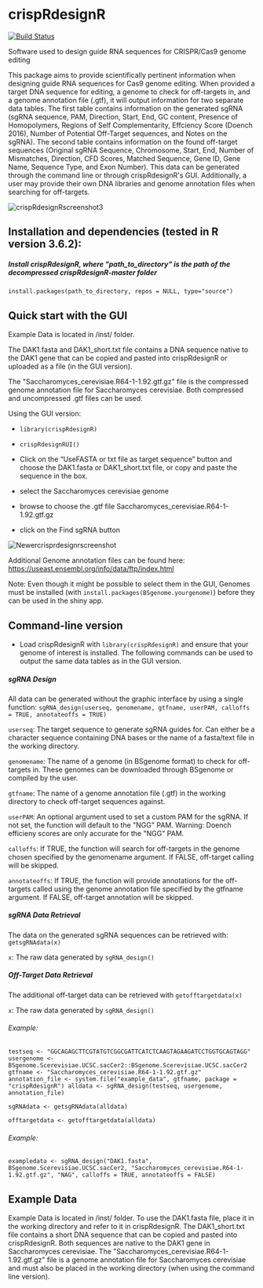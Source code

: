 # crispRdesignR
[![Build Status](https://travis-ci.com/dylanbeeber/crispRdesignR.svg?branch=master)](https://travis-ci.com/dylanbeeber/crispRdesignR)

Software used to design guide RNA sequences for CRISPR/Cas9 genome editing

This package aims to provide scientifically pertinent information when designing guide RNA sequences for Cas9 genome editing. When provided a target DNA sequence for editing, a genome to check for off-targets in, and a genome annotation file (.gtf), it will output information for two separate data tables. The first table contains information on the generated sgRNA (sgRNA sequence, PAM, Direction, Start, End, GC content, Presence of Homopolymers, Regions of Self Complementarity, Effciency Score (Doench 2016), Number of Potential Off-Target sequences, and Notes on the sgRNA). The second table contains information on the found off-target sequences (Original sgRNA Sequence, Chromosome, Start, End, Number of Mismatches, Direction, CFD Scores, Matched Sequence, Gene ID, Gene Name, Sequence Type, and Exon Number). This data can be generated through the command line or through crispRdesignR's GUI. Additionally, a user may provide their own DNA libraries and genome annotation files when searching for off-targets.

![crispRdesignRscreenshot3](https://user-images.githubusercontent.com/38253997/74396139-20b4ff80-4ddf-11ea-957c-ff389ba7e59c.png)

## Installation and dependencies (tested in R version 3.6.2):

##### Install crispRdesignR, where "path_to_directory" is the path of the decompressed crispRdesignR-master folder

`install.packages(path_to_directory, repos = NULL, type="source")`

## Quick start with the GUI

Example Data is located in /inst/ folder.

The DAK1.fasta and DAK1_short.txt file contains a DNA sequence native to the DAK1 gene that can be copied and pasted into crispRdesignR or uploaded as a file (in the GUI version).

The "Saccharomyces_cerevisiae.R64-1-1.92.gtf.gz" file is the compressed genome annotation file for Saccharomyces cerevisiae. Both compressed and uncompressed .gtf files can be used.

Using the GUI version:

- `library(crispRdesignR)`

- `crispRdesignRUI()`

- Click on the “UseFASTA or txt file as target sequence” button and choose the DAK1.fasta or DAK1_short.txt file, or copy and paste the sequence in the box.

- select the Saccharomyces cerevisiae genome

- browse to choose the .gtf file Saccharomyces_cerevisiae.R64-1-1.92.gtf.gz

- click on the Find sgRNA button

![Newercrisprdesignrscreenshot](https://user-images.githubusercontent.com/38253997/74396439-f9126700-4ddf-11ea-8757-52dc69a06c08.PNG)

Additional Genome annotation files can be found here: https://useast.ensembl.org/info/data/ftp/index.html

Note: Even though it might be possible to select them in the GUI, Genomes must be installed (with `install.packages(BSgenome.yourgenome)`) before they can be used in the shiny app.

## Command-line version

- Load crispRdesignR with `library(crispRdesignR)` and ensure that your genome of interest is installed. The following commands can be used to output the same data tables as in the GUI version.

##### sgRNA Design

All data can be generated without the graphic interface by using a single function: `sgRNA_design(userseq, genomename, gtfname, userPAM, calloffs = TRUE, annotateoffs = TRUE)`

`userseq`: The target sequence to generate sgRNA guides for. Can either be a character sequence containing DNA bases or the name of a fasta/text file in the working directory.

`genomename`: The name of a genome (in BSgenome format) to check for off-targets in. These genomes can be downloaded through BSgenome or compiled by the user.

`gtfname`: The name of a genome annotation file (.gtf) in the working directory to check off-target sequences against.

`userPAM`: An optional argument used to set a custom PAM for the sgRNA. If not set, the function will default to the "NGG" PAM. Warning: Doench efficieny scores are only accurate for the "NGG" PAM.

`calloffs`: If TRUE, the function will search for off-targets in the genome chosen specified by the genomename argument. If FALSE, off-target calling will be skipped.

`annotateoffs`: If TRUE, the function will provide annotations for the off-targets called using the genome annotation file specified by the gtfname argument. If FALSE, off-target annotation will be skipped.

##### sgRNA Data Retrieval

The data on the generated sgRNA sequences can be retrieved with: `getsgRNAdata(x)`

`x`: The raw data generated by `sgRNA_design()`

##### Off-Target Data Retrieval

The additional off-target data can be retrieved with `getofftargetdata(x)`

`x`: The raw data generated by `sgRNA_design()`

###### Example:

`testseq <- "GGCAGAGCTTCGTATGTCGGCGATTCATCTCAAGTAGAAGATCCTGGTGCAGTAGG"
usergenome <- BSgenome.Scerevisiae.UCSC.sacCer2::BSgenome.Scerevisiae.UCSC.sacCer2
gtfname <- "Saccharomyces_cerevisiae.R64-1-1.92.gtf.gz"
annotation_file <- system.file("example_data", gtfname, package = "crispRdesignR")
alldata <- sgRNA_design(testseq, usergenome, annotation_file)`

`sgRNAdata <- getsgRNAdata(alldata)`

`offtargetdata <- getofftargetdata(alldata)`

###### Example:
`exampledata <- sgRNA_design("DAK1.fasta", BSgenome.Scerevisiae.UCSC.sacCer2, "Saccharomyces_cerevisiae.R64-1-1.92.gtf.gz", "NAG", calloffs = TRUE, annotateoffs = FALSE)`

## Example Data

Example Data is located in /inst/ folder. To use the DAK1.fasta file, place it in the working directory and refer to it in crispRdesignR. The DAK1_short.txt file contains a short DNA sequence that can be copied and pasted into crispRdesignR. Both sequences are native to the DAK1 gene in Saccharomyces cerevisiae. The "Saccharomyces_cerevisiae.R64-1-1.92.gtf.gz" file is a genome annotation file for Saccharomyces cerevisiae and must also be placed in the working directory (when using the command line version).
